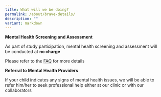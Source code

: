 ```yaml
---
title: What will we be doing?
permalink: /about/brave-details/
description: ""
variant: markdown
---
```

**Mental Health Screening and Assessment**

As part of study participation, mental health screening and assessment will be conducted at **no charge**

Please refer to the [FAQ](/faqs/general/) for more details

**Referral to Mental Health Providers**

If your child indicates any signs of mental health issues, we will be able to refer him/her to seek professional help either at our clinic or with our collaborators